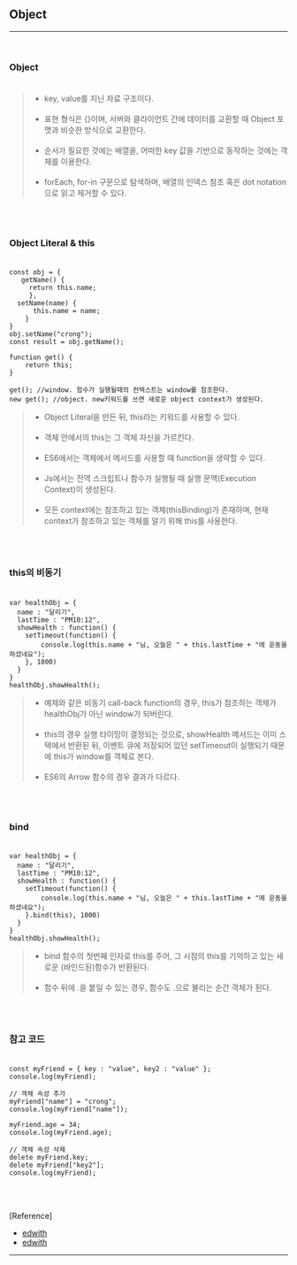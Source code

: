 Object
------

---

<br>

### Object<br><br>

> -	key, value를 지닌 자료 구조이다.<br><br>
> -	표현 형식은 {}이며, 서버와 클라이언트 간에 데이터를 교환할 때 Object 포맷과 비슷한 방식으로 교환한다.<br><br>
> -	순서가 필요한 것에는 배열을, 어떠한 key 값을 기반으로 동작하는 것에는 객체를 이용한다.<br><br>
> -	forEach, for-in 구문으로 탐색하며, 배열의 인덱스 참조 혹은 dot notation으로 읽고 제거할 수 있다.

<br><br>

### Object Literal & this<br><br>

```
const obj = {
   getName() {
     return this.name;
     },
  setName(name) {
      this.name = name;
    }
}
obj.setName("crong");
const result = obj.getName();

function get() {
    return this;
}

get(); //window. 함수가 실행될때의 컨텍스트는 window를 참조한다.
new get(); //object. new키워드를 쓰면 새로운 object context가 생성된다.
```

> -	Object Literal을 만든 뒤, this라는 키워드를 사용할 수 있다.<br><br>
> -	객체 안에서의 this는 그 객체 자신을 가르킨다.<br><br>
> -	ES6에서는 객체에서 메서드를 사용할 때 function을 생략할 수 있다.<br><br>
> -	Js에서는 전역 스크립트나 함수가 실행될 때 실행 문맥(Execution Context)이 생성된다.<br><br>
> -	모든 context에는 참조하고 있는 객체(thisBinding)가 존재하며, 현재 context가 참조하고 있는 객체를 알기 위해 this를 사용한다.

<br><br>

### this의 비동기<br><br>

```
var healthObj = {
  name : "달리기",
  lastTime : "PM10:12",
  showHealth : function() {
    setTimeout(function() {
        console.log(this.name + "님, 오늘은 " + this.lastTime + "에 운동을 하셨네요");      
    }, 1000)
  }
}
healthObj.showHealth();
```

> -	예제와 같은 비동기 call-back function의 경우, this가 참조하는 객체가 healthObj가 아닌 window가 되버린다.<br><br>
> -	this의 경우 실행 타이밍이 결정되는 것으로, showHealth 메서드는 이미 스택에서 반환된 뒤, 이벤트 큐에 저장되어 있던 setTimeout이 실행되기 때문에 this가 window를 객체로 본다.<br><br>
> -	ES6의 Arrow 함수의 경우 결과가 다르다.

<br><br>

### bind<br><br>

```
var healthObj = {
  name : "달리기",
  lastTime : "PM10:12",
  showHealth : function() {
    setTimeout(function() {
        console.log(this.name + "님, 오늘은 " + this.lastTime + "에 운동을 하셨네요");      
    }.bind(this), 1000)
  }
}
healthObj.showHealth();
```

> -	bind 함수의 첫번째 인자로 this를 주어, 그 시점의 this를 기억하고 있는 새로운 (바인드된)함수가 반환된다.<br><br>
> -	함수 뒤에 .을 붙일 수 있는 경우, 함수도 .으로 불리는 순간 객체가 된다.

<br><br>

### 참고 코드<br><br>

```
const myFriend = { key : "value", key2 : "value" };
console.log(myFriend);

// 객체 속성 추가
myFriend["name"] = "crong";
console.log(myFriend["name"]);

myFriend.age = 34;
console.log(myFriend.age);

// 객체 속성 삭제
delete myFriend.key;
delete myFriend["key2"];
console.log(myFriend);
```

<br><br>

[Reference]

-	[edwith](https://www.edwith.org/boostcourse-web/lecture/16746/)<br>
-	[edwith](https://www.edwith.org/boostcourse-web/lecture/16779/)

---
